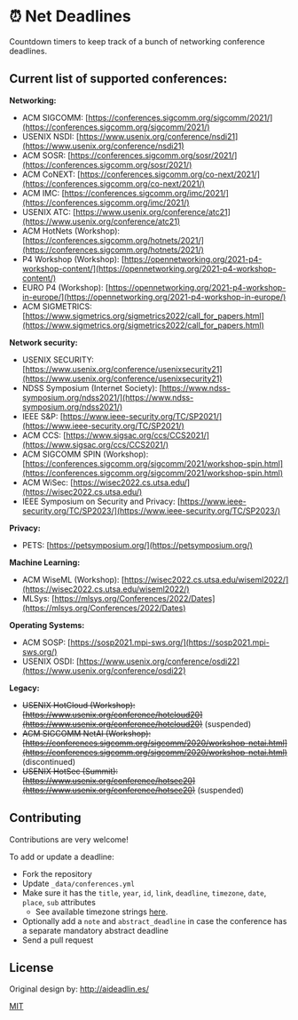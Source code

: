 # :alarm_clock: Net Deadlines

Countdown timers to keep track of a bunch of networking conference deadlines.

## Current list of supported conferences:

**Networking:**

- ACM SIGCOMM:                          [https://conferences.sigcomm.org/sigcomm/2021/](https://conferences.sigcomm.org/sigcomm/2021/)
- USENIX NSDI:                              [https://www.usenix.org/conference/nsdi21](https://www.usenix.org/conference/nsdi21)
- ACM SOSR:                                  [https://conferences.sigcomm.org/sosr/2021/](https://conferences.sigcomm.org/sosr/2021/)
- ACM CoNEXT:                              [https://conferences.sigcomm.org/co-next/2021/](https://conferences.sigcomm.org/co-next/2021/)
- ACM IMC:                                      [https://conferences.sigcomm.org/imc/2021/](https://conferences.sigcomm.org/imc/2021/)
- USENIX ATC:                                [https://www.usenix.org/conference/atc21](https://www.usenix.org/conference/atc21)
- ACM HotNets (Workshop):         [https://conferences.sigcomm.org/hotnets/2021/](https://conferences.sigcomm.org/hotnets/2021/)
- P4 Workshop (Workshop): [https://opennetworking.org/2021-p4-workshop-content/](https://opennetworking.org/2021-p4-workshop-content/)
- EURO P4 (Workshop): [https://opennetworking.org/2021-p4-workshop-in-europe/](https://opennetworking.org/2021-p4-workshop-in-europe/)
- ACM SIGMETRICS: [https://www.sigmetrics.org/sigmetrics2022/call_for_papers.html](https://www.sigmetrics.org/sigmetrics2022/call_for_papers.html)

**Network security:**

- USENIX SECURITY:                                 [https://www.usenix.org/conference/usenixsecurity21](https://www.usenix.org/conference/usenixsecurity21)
- NDSS Symposium (Internet Society):   [https://www.ndss-symposium.org/ndss2021/](https://www.ndss-symposium.org/ndss2021/)
- IEEE S&P:                                                  [https://www.ieee-security.org/TC/SP2021/](https://www.ieee-security.org/TC/SP2021/)
- ACM CCS:                                                 [https://www.sigsac.org/ccs/CCS2021/](https://www.sigsac.org/ccs/CCS2021/)
- ACM SIGCOMM SPIN (Workshop): [https://conferences.sigcomm.org/sigcomm/2021/workshop-spin.html](https://conferences.sigcomm.org/sigcomm/2021/workshop-spin.html)
- ACM WiSec: [https://wisec2022.cs.utsa.edu/](https://wisec2022.cs.utsa.edu/)
- IEEE Symposium on Security and Privacy: [https://www.ieee-security.org/TC/SP2023/](https://www.ieee-security.org/TC/SP2023/)

**Privacy:**

- PETS: [https://petsymposium.org/](https://petsymposium.org/)

**Machine Learning:**

- ACM WiseML (Workshop): [https://wisec2022.cs.utsa.edu/wiseml2022/](https://wisec2022.cs.utsa.edu/wiseml2022/)
- MLSys: [https://mlsys.org/Conferences/2022/Dates](https://mlsys.org/Conferences/2022/Dates)

**Operating Systems:**

- ACM SOSP: [https://sosp2021.mpi-sws.org/](https://sosp2021.mpi-sws.org/)
- USENIX OSDI: [https://www.usenix.org/conference/osdi22](https://www.usenix.org/conference/osdi22)

**Legacy:**
- <s>USENIX HotCloud (Workshop):  [https://www.usenix.org/conference/hotcloud20](https://www.usenix.org/conference/hotcloud20)</s> (suspended)
- <s>ACM SIGCOMM NetAI (Workshop): [https://conferences.sigcomm.org/sigcomm/2020/workshop-netai.html](https://conferences.sigcomm.org/sigcomm/2020/workshop-netai.html)</s> (discontinued)
- <s>USENIX HotSec (Summit):  [https://www.usenix.org/conference/hotsec20](https://www.usenix.org/conference/hotsec20)</s> (suspended)

## Contributing

Contributions are very welcome!

To add or update a deadline:
- Fork the repository
- Update `_data/conferences.yml`
- Make sure it has the `title`, `year`, `id`, `link`, `deadline`, `timezone`, `date`, `place`, `sub` attributes
    + See available timezone strings [here](https://momentjs.com/timezone/).
- Optionally add a `note` and `abstract_deadline` in case the conference has a separate mandatory abstract deadline
- Send a pull request


## License

Original design by: http://aideadlin.es/

[MIT](https://abhshkdz.mit-license.org/)
